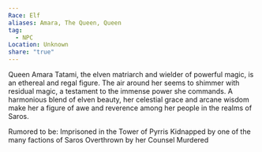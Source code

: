 ```yaml
---
Race: Elf
aliases: Amara, The Queen, Queen
tag:
  - NPC
Location: Unknown
share: "true"
---
```


Queen Amara Tatami, the elven matriarch and wielder of powerful magic, is an ethereal and regal figure. The air around her seems to shimmer with residual magic, a testament to the immense power she commands. A harmonious blend of elven beauty, her celestial grace and arcane wisdom make her a figure of awe and reverence among her people in the realms of Saros.


Rumored to be:
Imprisoned in the Tower of Pyrris
Kidnapped by one of the many factions of Saros
Overthrown by her Counsel
Murdered